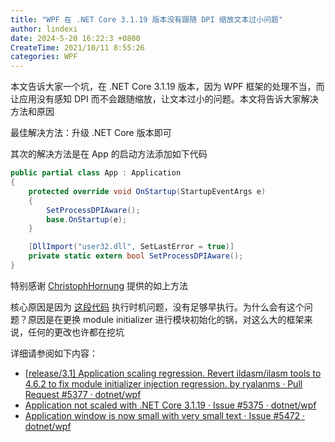 ```yaml
---
title: "WPF 在 .NET Core 3.1.19 版本没有跟随 DPI 缩放文本过小问题"
author: lindexi
date: 2024-5-20 16:22:3 +0800
CreateTime: 2021/10/11 8:55:26
categories: WPF
---
```


本文告诉大家一个坑，在 .NET Core 3.1.19 版本，因为 WPF 框架的处理不当，而让应用没有感知 DPI 而不会跟随缩放，让文本过小的问题。本文将告诉大家解决方法和原因

<!--more-->


<!-- CreateTime:2021/10/11 8:55:26 -->

<!-- 发布 -->

最佳解决方法：升级 .NET Core 版本即可

其次的解决方法是在 App 的启动方法添加如下代码

```csharp
public partial class App : Application
{
	protected override void OnStartup(StartupEventArgs e)
	{
		SetProcessDPIAware();
		base.OnStartup(e);
	}

	[DllImport("user32.dll", SetLastError = true)]
	private static extern bool SetProcessDPIAware();
}
```

特别感谢 [ChristophHornung](https://github.com/ChristophHornung) 提供的如上方法

核心原因是因为 [这段代码](https://github.com/dotnet/wpf/blob/main/src/Microsoft.DotNet.Wpf/src/DirectWriteForwarder/main.cpp#L172-L206) 执行时机问题，没有足够早执行。为什么会有这个问题？原因是在更换 module initializer 进行模块初始化的锅，对这么大的框架来说，任何的更改也许都在挖坑

详细请参阅如下内容：

- [[release/3.1] Application scaling regression. Revert ildasm/ilasm tools to 4.6.2 to fix module initializer injection regression. by ryalanms · Pull Request #5377 · dotnet/wpf](https://github.com/dotnet/wpf/pull/5377 )
- [Application not scaled with .NET Core 3.1.19 · Issue #5375 · dotnet/wpf](https://github.com/dotnet/wpf/issues/5375 )
- [Application window is now small with very small text · Issue #5472 · dotnet/wpf](https://github.com/dotnet/wpf/issues/5472 )

